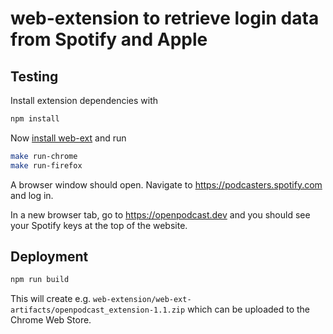 # web-extension to retrieve login data from Spotify and Apple

## Testing

Install extension dependencies with

```bash
npm install
```

Now [install web-ext][webext] and run

```bash
make run-chrome
make run-firefox
```

A browser window should open.
Navigate to <https://podcasters.spotify.com> and log in.

In a new browser tab, go to <https://openpodcast.dev> and you should see your Spotify keys at the top of the website.

[webext]: https://github.com/mozilla/web-ext

## Deployment

```bash
npm run build
```

This will create e.g. `web-extension/web-ext-artifacts/openpodcast_extension-1.1.zip` which can be uploaded to the Chrome Web Store.
